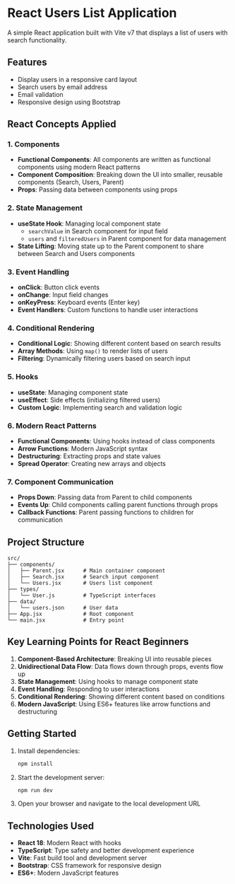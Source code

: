 # React Users List Application

A simple React application built with Vite v7 that displays a list of users with search functionality.

## Features

- Display users in a responsive card layout
- Search users by email address
- Email validation
- Responsive design using Bootstrap

## React Concepts Applied

### 1. **Components**
- **Functional Components**: All components are written as functional components using modern React patterns
- **Component Composition**: Breaking down the UI into smaller, reusable components (Search, Users, Parent)
- **Props**: Passing data between components using props

### 2. **State Management**
- **useState Hook**: Managing local component state
  - `searchValue` in Search component for input field
  - `users` and `filteredUsers` in Parent component for data management
- **State Lifting**: Moving state up to the Parent component to share between Search and Users components

### 3. **Event Handling**
- **onClick**: Button click events
- **onChange**: Input field changes
- **onKeyPress**: Keyboard events (Enter key)
- **Event Handlers**: Custom functions to handle user interactions

### 4. **Conditional Rendering**
- **Conditional Logic**: Showing different content based on search results
- **Array Methods**: Using `map()` to render lists of users
- **Filtering**: Dynamically filtering users based on search input

### 5. **Hooks**
- **useState**: Managing component state
- **useEffect**: Side effects (initializing filtered users)
- **Custom Logic**: Implementing search and validation logic

### 6. **Modern React Patterns**
- **Functional Components**: Using hooks instead of class components
- **Arrow Functions**: Modern JavaScript syntax
- **Destructuring**: Extracting props and state values
- **Spread Operator**: Creating new arrays and objects

### 7. **Component Communication**
- **Props Down**: Passing data from Parent to child components
- **Events Up**: Child components calling parent functions through props
- **Callback Functions**: Parent passing functions to children for communication

## Project Structure

```
src/
├── components/
│   ├── Parent.jsx      # Main container component
│   ├── Search.jsx      # Search input component
│   └── Users.jsx       # Users list component
├── types/
│   └── User.js         # TypeScript interfaces
├── data/
│   └── users.json      # User data
├── App.jsx             # Root component
└── main.jsx            # Entry point
```

## Key Learning Points for React Beginners

1. **Component-Based Architecture**: Breaking UI into reusable pieces
2. **Unidirectional Data Flow**: Data flows down through props, events flow up
3. **State Management**: Using hooks to manage component state
4. **Event Handling**: Responding to user interactions
5. **Conditional Rendering**: Showing different content based on conditions
6. **Modern JavaScript**: Using ES6+ features like arrow functions and destructuring

## Getting Started

1. Install dependencies:
   ```bash
   npm install
   ```

2. Start the development server:
   ```bash
   npm run dev
   ```

3. Open your browser and navigate to the local development URL

## Technologies Used

- **React 18**: Modern React with hooks
- **TypeScript**: Type safety and better development experience
- **Vite**: Fast build tool and development server
- **Bootstrap**: CSS framework for responsive design
- **ES6+**: Modern JavaScript features
